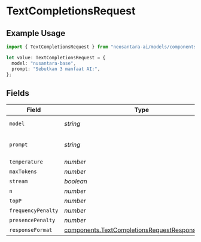 # TextCompletionsRequest

## Example Usage

```typescript
import { TextCompletionsRequest } from "neosantara-ai/models/components";

let value: TextCompletionsRequest = {
  model: "nusantara-base",
  prompt: "Sebutkan 3 manfaat AI:",
};
```

## Fields

| Field                                                                                                              | Type                                                                                                               | Required                                                                                                           | Description                                                                                                        | Example                                                                                                            |
| ------------------------------------------------------------------------------------------------------------------ | ------------------------------------------------------------------------------------------------------------------ | ------------------------------------------------------------------------------------------------------------------ | ------------------------------------------------------------------------------------------------------------------ | ------------------------------------------------------------------------------------------------------------------ |
| `model`                                                                                                            | *string*                                                                                                           | :heavy_check_mark:                                                                                                 | N/A                                                                                                                | nusantara-base                                                                                                     |
| `prompt`                                                                                                           | *string*                                                                                                           | :heavy_check_mark:                                                                                                 | N/A                                                                                                                | Sebutkan 3 manfaat AI:                                                                                             |
| `temperature`                                                                                                      | *number*                                                                                                           | :heavy_minus_sign:                                                                                                 | N/A                                                                                                                |                                                                                                                    |
| `maxTokens`                                                                                                        | *number*                                                                                                           | :heavy_minus_sign:                                                                                                 | N/A                                                                                                                |                                                                                                                    |
| `stream`                                                                                                           | *boolean*                                                                                                          | :heavy_minus_sign:                                                                                                 | N/A                                                                                                                |                                                                                                                    |
| `n`                                                                                                                | *number*                                                                                                           | :heavy_minus_sign:                                                                                                 | N/A                                                                                                                |                                                                                                                    |
| `topP`                                                                                                             | *number*                                                                                                           | :heavy_minus_sign:                                                                                                 | N/A                                                                                                                |                                                                                                                    |
| `frequencyPenalty`                                                                                                 | *number*                                                                                                           | :heavy_minus_sign:                                                                                                 | N/A                                                                                                                |                                                                                                                    |
| `presencePenalty`                                                                                                  | *number*                                                                                                           | :heavy_minus_sign:                                                                                                 | N/A                                                                                                                |                                                                                                                    |
| `responseFormat`                                                                                                   | [components.TextCompletionsRequestResponseFormat](../../models/components/textcompletionsrequestresponseformat.md) | :heavy_minus_sign:                                                                                                 | N/A                                                                                                                |                                                                                                                    |